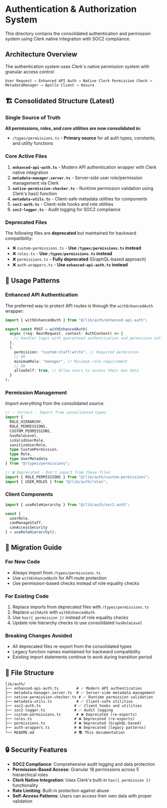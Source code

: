 # Authentication & Authorization System

This directory contains the consolidated authentication and permission system using Clerk native integration with SOC2 compliance.

## Architecture Overview

The authentication system uses Clerk's native permission system with granular access control:

```flow
User Request → Enhanced API Auth → Native Clerk Permission Check → MetadataManager → Apollo Client → Hasura
```

## 🏗️ Consolidated Structure (Latest)

### Single Source of Truth

**All permissions, roles, and core utilities are now consolidated in:**
- `/types/permissions.ts` - **Primary source** for all auth types, constants, and utility functions

### Core Active Files

1. **`enhanced-api-auth.ts`** - Modern API authentication wrapper with Clerk native integration
2. **`metadata-manager.server.ts`** - Server-side user role/permission management via Clerk
3. **`native-permission-checker.ts`** - Runtime permission validation using Clerk's has() function
4. **`metadata-utils.ts`** - Client-safe metadata utilities for components
5. **`soc2-auth.ts`** - Client-side hooks and role utilities
6. **`soc2-logger.ts`** - Audit logging for SOC2 compliance

### Deprecated Files

The following files are **deprecated** but maintained for backward compatibility:

- ❌ `custom-permissions.ts` - **Use `/types/permissions.ts` instead**
- ❌ `roles.ts` - **Use `/types/permissions.ts` instead**
- ❌ `permissions.ts` - **Fully deprecated** (GraphQL-based approach)
- ❌ `auth-wrappers.ts` - **Use `enhanced-api-auth.ts` instead**

## 🚀 Usage Patterns

### Enhanced API Authentication

The preferred way to protect API routes is through the `withEnhancedAuth` wrapper:

```typescript
import { withEnhancedAuth } from "@/lib/auth/enhanced-api-auth";

export const POST = withEnhancedAuth(
  async (req: NextRequest, context: AuthContext) => {
    // Handler logic with guaranteed authentication and permission validation
  },
  {
    permission: "custom:staff:write", // Required permission
    // OR
    minimumRole: "manager", // Minimum role requirement
    // OR
    allowSelf: true, // Allow users to access their own data
  }
);
```

### Permission Management

Import everything from the consolidated source:

```typescript
// ✅ Correct - Import from consolidated types
import { 
  ROLE_HIERARCHY,
  ROLE_PERMISSIONS,
  CUSTOM_PERMISSIONS,
  hasRoleLevel,
  isValidUserRole,
  sanitizeUserRole,
  type CustomPermission,
  type Role,
  type UserMetadata
} from "@/types/permissions";

// ❌ Deprecated - Don't import from these files
import { ROLE_PERMISSIONS } from "@/lib/auth/custom-permissions";
import { USER_ROLES } from "@/lib/auth/roles";
```

### Client Components

```typescript
import { useRoleHierarchy } from "@/lib/auth/soc2-auth";

const { 
  userRole, 
  canManageStaff, 
  canAccessSecurity 
} = useRoleHierarchy();
```

## 🔄 Migration Guide

### For New Code
- Always import from `/types/permissions.ts`
- Use `withEnhancedAuth` for API route protection
- Use permission-based checks instead of role equality checks

### For Existing Code
1. Replace imports from deprecated files with `/types/permissions.ts`
2. Replace `withAuth` with `withEnhancedAuth`
3. Use `has({ permission })` instead of role equality checks
4. Update role hierarchy checks to use consolidated `hasRoleLevel`

### Breaking Changes Avoided
- All deprecated files re-export from the consolidated types
- Legacy function names maintained for backward compatibility
- Existing import statements continue to work during transition period

## 📁 File Structure

```
lib/auth/
├── enhanced-api-auth.ts        # ✅ Modern API authentication
├── metadata-manager.server.ts  # ✅ Server-side metadata management
├── native-permission-checker.ts # ✅ Runtime permission validation
├── metadata-utils.ts           # ✅ Client-safe utilities
├── soc2-auth.ts               # ✅ Client hooks and utilities
├── soc2-logger.ts             # ✅ Audit logging
├── custom-permissions.ts       # ❌ Deprecated (re-exports)
├── roles.ts                   # ❌ Deprecated (re-exports)
├── permissions.ts             # ❌ Deprecated (GraphQL-based)
├── auth-wrappers.ts           # ❌ Deprecated (legacy patterns)
└── README.md                  # 📚 This documentation
```

## 🔒 Security Features

- **SOC2 Compliance**: Comprehensive audit logging and data protection
- **Permission-Based Access**: Granular 18 permissions across 5 hierarchical roles
- **Clerk Native Integration**: Uses Clerk's built-in `has({ permission })` functionality
- **Rate Limiting**: Built-in protection against abuse
- **Self-Access Patterns**: Users can access their own data with proper validation
